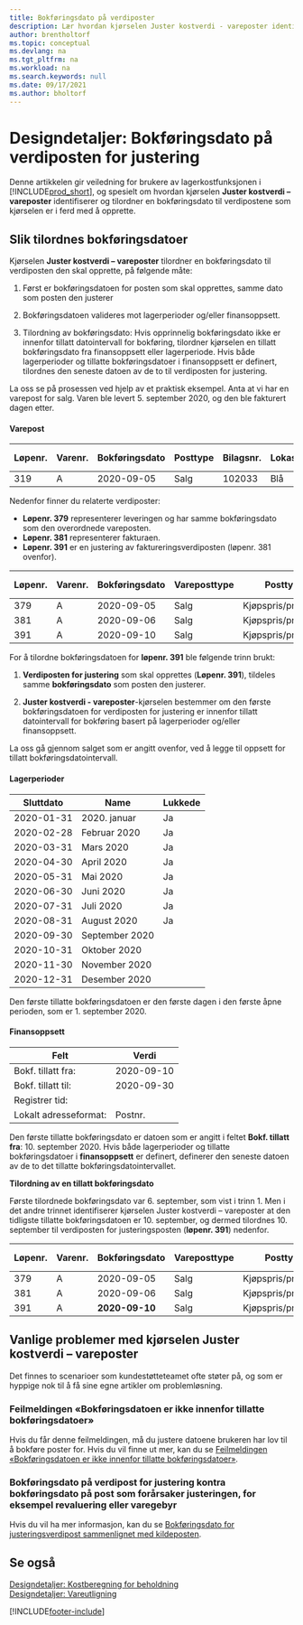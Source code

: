 ```yaml
---
title: Bokføringsdato på verdiposter
description: Lær hvordan kjørselen Juster kostverdi - vareposter identifiserer og tilordner en bokføringsdato til verdipostene som kjørselen skal opprette.
author: brentholtorf
ms.topic: conceptual
ms.devlang: na
ms.tgt_pltfrm: na
ms.workload: na
ms.search.keywords: null
ms.date: 09/17/2021
ms.author: bholtorf
---
```

# Designdetaljer: Bokføringsdato på verdiposten for justering

Denne artikkelen gir veiledning for brukere av lagerkostfunksjonen i [!INCLUDE[prod_short](includes/prod_short.md)], og spesielt om hvordan kjørselen **Juster kostverdi – vareposter** identifiserer og tilordner en bokføringsdato til verdipostene som kjørselen er i ferd med å opprette.

## Slik tilordnes bokføringsdatoer

Kjørselen **Juster kostverdi – vareposter** tilordner en bokføringsdato til verdiposten den skal opprette, på følgende måte:  

1. Først er bokføringsdatoen for posten som skal opprettes, samme dato som posten den justerer  

2. Bokføringsdatoen valideres mot lagerperioder og/eller finansoppsett.  

3. Tilordning av bokføringsdato: Hvis opprinnelig bokføringsdato ikke er innenfor tillatt datointervall for bokføring, tilordner kjørselen en tillatt bokføringsdato fra finansoppsett eller lagerperiode. Hvis både lagerperioder og tillatte bokføringsdatoer i finansoppsett er definert, tilordnes den seneste datoen av de to til verdiposten for justering.  

La oss se på prosessen ved hjelp av et praktisk eksempel. Anta at vi har en varepost for salg. Varen ble levert 5. september 2020, og den ble fakturert dagen etter.  

#### Varepost

|Løpenr.  |Varenr.  |Bokføringsdato  |Posttype  | Bilagsnr. |Lokasjonskode  |Antall  |Kostbeløp (faktisk)  |Fakturert antall  |Restantall  |
|---------|---------|---------|---------|---------|---------|---------|---------|---------|---------|
|319     |A         |2020-09-05     |  Salg       |102033     |  Blå       | -1    |    –11     |-1     |    0     |

Nedenfor finner du relaterte verdiposter:

- **Løpenr. 379** representerer leveringen og har samme bokføringsdato som den overordnede vareposten.  
- **Løpenr. 381** representerer fakturaen.  
- **Løpenr. 391** er en justering av faktureringsverdiposten (løpenr. 381 ovenfor).  

|Løpenr.  |Varenr.  |Bokføringsdato  |Vareposttype  |Posttype  |Bilagsnr.  |Varepostnr.  |Lokasjonskode  |Varepostantall  |Fakturert antall  |Kostbeløp (faktisk)  |Kostbeløp (forventet)  |Justering  |Utligningspost  |Kildekode  |
|---------|---------|---------|---------|---------|---------|---------|---------|---------|---------|--------|---------|---------|---------|---------|
|379     |  A       |    2020-09-05     |    Salg     | Kjøpspris/prod.kost   | 102033        |319     | Blå        | -1       |0         |  0       |     -10   |Nei   |0    |Salg          |
|381     |  A       |    2020-09-06     |    Salg     | Kjøpspris/prod.kost   | 103022        |319     | Blå        |  0       |-1        |-10       |    10     | Nei  |0      |       Salg   |
|391     |  A       |    2020-09-10     |    Salg     | Kjøpspris/prod.kost   | 103022        |319     | Blå        |  0       |0         |-1        |    0     |Ja   |    181   | LAGERJUST   |

For å tilordne bokføringsdatoen for **løpenr. 391** ble følgende trinn brukt:

1. **Verdiposten for justering** som skal opprettes (**Løpenr. 391**), tildeles samme **bokføringsdato** som posten den justerer.

2. **Juster kostverdi - vareposter**-kjørselen bestemmer om den første bokføringsdatoen for verdiposten for justering er innenfor tillatt datointervall for bokføring basert på lagerperioder og/eller finansoppsett.  

La oss gå gjennom salget som er angitt ovenfor, ved å legge til oppsett for tillatt bokføringsdatointervall.  
  
#### Lagerperioder

|Sluttdato  |Name  |Lukkede  |
|---------|---------|---------|
|2020-01-31     |2020. januar      |  Ja    |
|2020-02-28     |Februar 2020     |  Ja    |
|2020-03-31     |Mars 2020        |  Ja    |
|2020-04-30     |April 2020        |  Ja    |
|2020-05-31     |Mai   2020        |  Ja    |
|2020-06-30     |Juni   2020       |  Ja    |
|2020-07-31     |Juli  2020        |  Ja    |
|2020-08-31     |August   2020     |  Ja    |
|2020-09-30     |September   2020  |         |
|2020-10-31     |Oktober   2020    |         |
|2020-11-30     |November   2020   |         |
|2020-12-31     |Desember   2020   |         |

Den første tillatte bokføringsdatoen er den første dagen i den første åpne perioden, som er 1. september 2020.  

#### Finansoppsett

|Felt|Verdi  |
|---------|---------|
|Bokf. tillatt fra:  |  2020-09-10      |
|Bokf. tillatt til:    |  2020-09-30      |
|Registrer tid:       |         |
|Lokalt adresseformat:|   Postnr.      |  

Den første tillatte bokføringsdato er datoen som er angitt i feltet **Bokf. tillatt fra**: 10. september 2020. Hvis både lagerperioder og tillatte bokføringsdatoer i **finansoppsett** er definert, definerer den seneste datoen av de to det tillatte bokføringsdatointervallet.  

**Tilordning av en tillatt bokføringsdato**  

Første tilordnede bokføringsdato var 6. september, som vist i trinn 1. Men i det andre trinnet identifiserer kjørselen Juster kostverdi – vareposter at den tidligste tillatte bokføringsdatoen er 10. september, og dermed tilordnes 10. september til verdiposten for justeringsposten (**løpenr. 391**) nedenfor.  


|Løpenr.  |Varenr.  |Bokføringsdato  |Vareposttype  |Posttype  |Bilagsnr.  |Varepostnr.  |Lokasjonskode  |Varepostantall  |Fakturert antall  |Kostbeløp (faktisk)  |Kostbeløp (forventet)  |Justering  |Utligningspost  |Kildekode  |
|---------|---------|---------|---------|---------|---------|---------|---------|---------|---------|---------|---------|---------|---------|---------|
|379     |  A       |    2020-09-05     |    Salg     | Kjøpspris/prod.kost   | 102033        |319     | Blå        | -1       |0         |  0       |     -10   |Nei   |0    |Salg          |
|381     |  A       |    2020-09-06     |    Salg     | Kjøpspris/prod.kost   | 103022        |319     | Blå        |  0       |-1        |-10       |    10     | Nei  |0      |       Salg   |
|391     |  A       |    **2020-09-10**     |    Salg     | Kjøpspris/prod.kost   | 103022        |319     | Blå        |  0       |0         |-1        |    0     |Ja   |    181   | LAGERJUST   |

## Vanlige problemer med kjørselen Juster kostverdi – vareposter

Det finnes to scenarioer som kundestøtteteamet ofte støter på, og som er hyppige nok til å få sine egne artikler om problemløsning.

### Feilmeldingen «Bokføringsdatoen er ikke innenfor tillatte bokføringsdatoer»

Hvis du får denne feilmeldingen, må du justere datoene brukeren har lov til å bokføre poster for. Hvis du vil finne ut mer, kan du se [Feilmeldingen «Bokføringsdatoen er ikke innenfor tillatte bokføringsdatoer»](design-details-inventory-adjustment-value-entry-allowed-posting-dates.md).

### Bokføringsdato på verdipost for justering kontra bokføringsdato på post som forårsaker justeringen, for eksempel revaluering eller varegebyr

Hvis du vil ha mer informasjon, kan du se [Bokføringsdato for justeringsverdipost sammenlignet med kildeposten](design-details-inventory-adjustment-value-entry-source-entry.md).

## Se også  

[Designdetaljer: Kostberegning for beholdning](design-details-inventory-costing.md)  
[Designdetaljer: Vareutligning](design-details-item-application.md)  

[!INCLUDE[footer-include](includes/footer-banner.md)]
